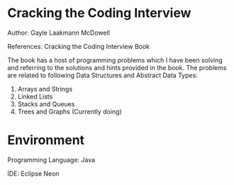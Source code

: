 # Cracking the Coding Interview

Author: Gayle Laakmann McDowell

References: Cracking the Coding Interview Book

The book has a host of programming problems which I have been solving and referring to the solutions and hints provided in the book. The 
problems are related to following Data Structures and Abstract Data Types:

1. Arrays and Strings
2. Linked Lists
3. Stacks and Queues
4. Trees and Graphs (Currently doing)

# Environment

Programming Language: Java

IDE: Eclipse Neon
